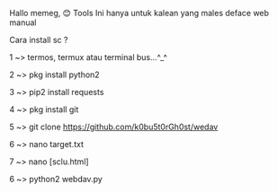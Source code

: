 Hallo memeg, 😊
Tools Ini hanya untuk kalean yang males deface 
web manual 


Cara install sc ?


1 ~> termos, termux atau terminal bus...^_^

2 ~> pkg install python2

3 ~> pip2 install requests

4 ~> pkg install git

5 ~> git clone https://github.com/k0bu5t0rGh0st/wedav

6 ~> nano target.txt

7 ~> nano [sclu.html]

6 ~> python2 webdav.py



